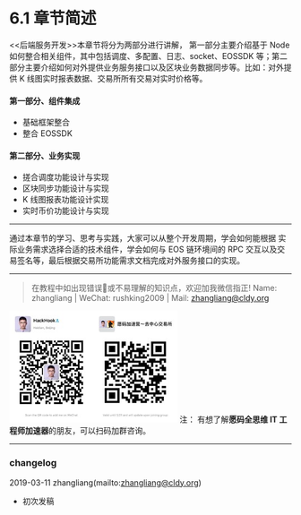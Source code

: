 # 6.1 章节简述

<<后端服务开发>>本章节将分为两部分进行讲解， 第一部分主要介绍基于 Node 如何整合相关组件，其中包括调度、多配置、日志、socket、EOSSDK 等；第二部分主要介绍如何对外提供业务服务接口以及区块业务数据同步等。比如：对外提供 K 线图实时报表数据、交易所所有交易对实时价格等。

#### 第一部分、组件集成

*   基础框架整合
*   整合 EOSSDK

#### 第二部分、业务实现

*   搓合调度功能设计与实现
*   区块同步功能设计与实现
*   K 线图报表功能设计实现
*   实时币价功能设计与实现

* * *

通过本章节的学习、思考与实践，大家可以从整个开发周期，学会如何能根据 实际业务需求选择合适的技术组件，学会如何与 EOS 链环境间的 RPC 交互以及交易签名等，最后根据交易所功能需求文档完成对外服务接口的实现。

* * *

> 在教程中如出现错误🐛或不易理解的知识点，欢迎加我微信指正! Name: zhangliang | WeChat: rushking2009 | Mail: zhangliang@cldy.org

![](img/9c507c40d372f5692d061c802a44deb2.jpg)![](img/aab6c923225b0a35b6580de17534641d.jpg) 注： 有想了解**愿码全思维 IT 工程师加速器**的朋友，可以扫码加群咨询。

* * *

### **changelog**

2019-03-11 zhangliang(mailto:zhangliang@cldy.org)

*   初次发稿